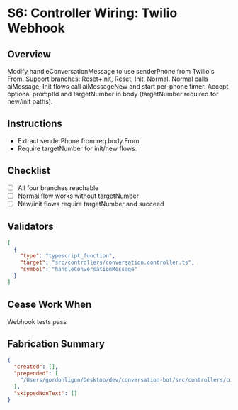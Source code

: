 # S6: Controller Wiring: Twilio Webhook

## Overview
Modify handleConversationMessage to use senderPhone from Twilio's From. Support branches: Reset+Init, Reset, Init, Normal. Normal calls aiMessage; Init flows call aiMessageNew and start per-phone timer. Accept optional promptId and targetNumber in body (targetNumber required for new/init paths).

## Instructions
- Extract senderPhone from req.body.From.
- Require targetNumber for init/new flows.

## Checklist
- [ ] All four branches reachable
- [ ] Normal flow works without targetNumber
- [ ] New/init flows require targetNumber and succeed

## Validators
```json
[
  {
    "type": "typescript_function",
    "target": "src/controllers/conversation.controller.ts",
    "symbol": "handleConversationMessage"
  }
]
```

## Cease Work When
Webhook tests pass

## Fabrication Summary
```json
{
  "created": [],
  "prepended": [
    "/Users/gordonligon/Desktop/dev/conversation-bot/src/controllers/conversation.controller.ts"
  ],
  "skippedNonText": []
}
```
